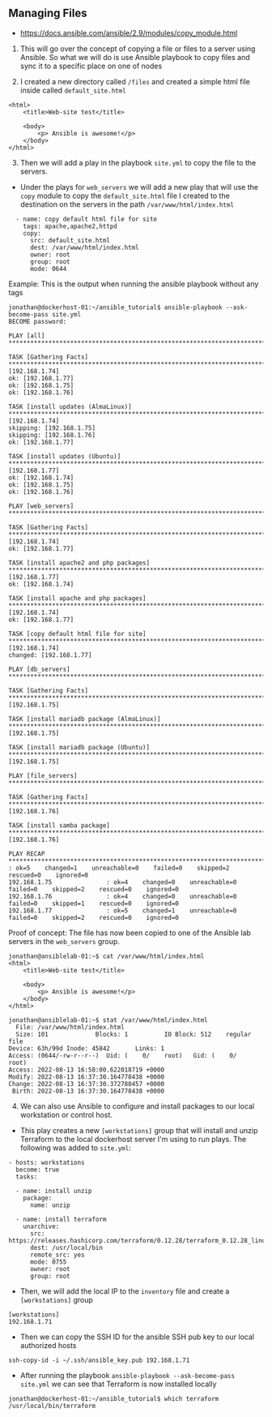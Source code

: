 ## Managing Files

- https://docs.ansible.com/ansible/2.9/modules/copy_module.html

1. This will go over the concept of copying a file or files to a server using Ansible. So what we will do is use Ansible playbook to copy files and sync it to a specific place on one of nodes

2. I created a new directory called `/files` and created a simple html file inside called `default_site.html` 

```
<html>
    <title>Web-site test</title>

    <body>
        <p> Ansible is awesome!</p>
    </body>
</html>
```


3. Then we will add a play in the playbook `site.yml` to copy the file to the servers.

- Under the plays for `web_servers` we will add a new play that will use the `copy` module to copy the `default_site.html` file I created to the destination on the servers in the path `/var/www/html/index.html` 

```
  - name: copy default html file for site
    tags: apache,apache2,httpd
    copy:
      src: default_site.html
      dest: /var/www/html/index.html
      owner: root
      group: root
      mode: 0644
```

Example: This is the output when running the ansible playbook without any tags

```
jonathan@dockerhost-01:~/ansible_tutorial$ ansible-playbook --ask-become-pass site.yml
BECOME password:

PLAY [all] ***********************************************************************************************************

TASK [Gathering Facts] ***********************************************************************************************ok: [192.168.1.74]
ok: [192.168.1.77]
ok: [192.168.1.75]
ok: [192.168.1.76]

TASK [install updates (AlmaLinux)] ***********************************************************************************skipping: [192.168.1.74]
skipping: [192.168.1.75]
skipping: [192.168.1.76]
ok: [192.168.1.77]

TASK [install updates (Ubuntu)] **************************************************************************************skipping: [192.168.1.77]
ok: [192.168.1.74]
ok: [192.168.1.75]
ok: [192.168.1.76]

PLAY [web_servers] ***************************************************************************************************

TASK [Gathering Facts] ***********************************************************************************************ok: [192.168.1.74]
ok: [192.168.1.77]

TASK [install apache2 and php packages] ******************************************************************************skipping: [192.168.1.77]
ok: [192.168.1.74]

TASK [install apache and php packages] *******************************************************************************skipping: [192.168.1.74]
ok: [192.168.1.77]

TASK [copy default html file for site] *******************************************************************************changed: [192.168.1.74]
changed: [192.168.1.77]

PLAY [db_servers] ****************************************************************************************************

TASK [Gathering Facts] ***********************************************************************************************ok: [192.168.1.75]

TASK [install mariadb package (AlmaLinux)] ***************************************************************************skipping: [192.168.1.75]

TASK [install mariadb package (Ubuntu)] ******************************************************************************ok: [192.168.1.75]

PLAY [file_servers] **************************************************************************************************

TASK [Gathering Facts] ***********************************************************************************************ok: [192.168.1.76]

TASK [install samba package] *****************************************************************************************ok: [192.168.1.76]

PLAY RECAP ***********************************************************************************************************192.168.1.74               : ok=5    changed=1    unreachable=0    failed=0    skipped=2    rescued=0    ignored=0
192.168.1.75               : ok=4    changed=0    unreachable=0    failed=0    skipped=2    rescued=0    ignored=0
192.168.1.76               : ok=4    changed=0    unreachable=0    failed=0    skipped=1    rescued=0    ignored=0
192.168.1.77               : ok=5    changed=1    unreachable=0    failed=0    skipped=2    rescued=0    ignored=0
```

Proof of concept: The file has now been copied to one of the Ansible lab servers in the `web_servers` group.

```
jonathan@ansiblelab-01:~$ cat /var/www/html/index.html
<html>
    <title>Web-site test</title>

    <body>
        <p> Ansible is awesome!</p>
    </body>
</html>

jonathan@ansiblelab-01:~$ stat /var/www/html/index.html
  File: /var/www/html/index.html
  Size: 101             Blocks: 1          IO Block: 512    regular file
Device: 63h/99d Inode: 45842       Links: 1
Access: (0644/-rw-r--r--)  Uid: (    0/    root)   Gid: (    0/    root)
Access: 2022-08-13 16:58:00.622018719 +0000
Modify: 2022-08-13 16:37:30.164778438 +0000
Change: 2022-08-13 16:37:30.372780457 +0000
 Birth: 2022-08-13 16:37:30.164778438 +0000
```

4. We can also use Ansible to configure and install packages to our local workstation or control host. 

- This play creates a new `[workstations]` group that will install and unzip Terraform to the local dockerhost server I'm using to run plays. The following was added to `site.yml`: 

```
- hosts: workstations
  become: true
  tasks:

  - name: install unzip
    package:
      name: unzip

  - name: install terraform
    unarchive:
      src: https://releases.hashicorp.com/terraform/0.12.28/terraform_0.12.28_linux_amd64.zip
      dest: /usr/local/bin
      remote_src: yes
      mode: 0755
      owner: root
      group: root
```

- Then, we will add the local IP to the `inventory` file and create a `[workstations]` group

```
[workstations]
192.168.1.71
```

- Then we can copy the SSH ID for the ansible SSH pub key to our local authorized hosts 

```
ssh-copy-id -i ~/.ssh/ansible_key.pub 192.168.1.71
```

- After running the playbook `ansible-playbook --ask-become-pass site.yml` we can see that Terraform is now installed locally

```
jonathan@dockerhost-01:~/ansible_tutorial$ which terraform
/usr/local/bin/terraform
```
